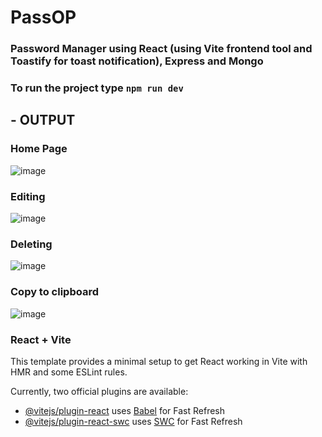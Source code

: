 # PassOP
### Password Manager using React (using Vite frontend tool and Toastify for toast notification), Express and Mongo
### To run the project type ``` npm run dev ```

##  - OUTPUT

### Home Page
![image](https://github.com/user-attachments/assets/bcc548c7-0553-4e30-ab10-43fcded4b513)

### Editing
![image](https://github.com/user-attachments/assets/13ef6e5e-a6e1-473f-848a-135ad6cfbe13)

### Deleting
![image](https://github.com/user-attachments/assets/f16211ee-1a5a-4f92-90b9-cde118f6cb68)

### Copy to clipboard
![image](https://github.com/user-attachments/assets/093696f1-26ff-45ae-b410-ed47b92ba692)


### React + Vite
This template provides a minimal setup to get React working in Vite with HMR and some ESLint rules.

Currently, two official plugins are available:

- [@vitejs/plugin-react](https://github.com/vitejs/vite-plugin-react/blob/main/packages/plugin-react/README.md) uses [Babel](https://babeljs.io/) for Fast Refresh
- [@vitejs/plugin-react-swc](https://github.com/vitejs/vite-plugin-react-swc) uses [SWC](https://swc.rs/) for Fast Refresh
